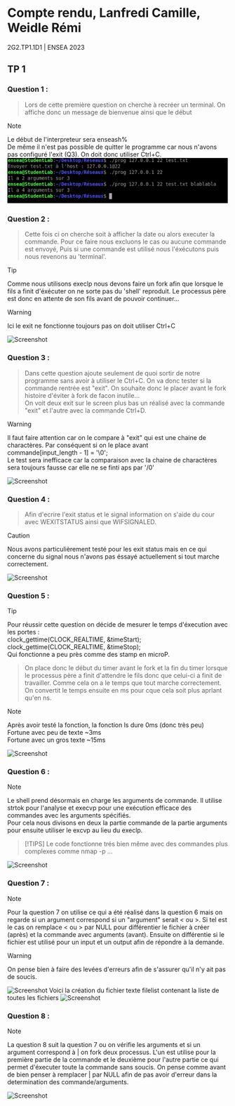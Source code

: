 # Compte rendu, Lanfredi Camille, Weidle Rémi
2G2.TP1.1D1 | ENSEA 2023

## TP 1
### Question 1 : 

> Lors de cette première question on cherche à recréer un terminal. On affiche donc un message de bienvenue ainsi que le début  

>[!NOTE]
>Le début de l'interpreteur sera enseash%   
>De même il n'est pas possible de quitter le programme car nous n'avons pas configuré l'exit (Q3). On doit donc utiliser Ctrl+C.
![Screenshot](../capture/Q1.png)

### Question 2 : 

> Cette fois ci on cherche soit à afficher la date ou alors executer la commande. Pour ce faire nous excluons le cas ou aucune commande est envoyé,     Puis si une commande est utilisé nous l'éxécutons puis nous revenons au 'terminal'. 

>[!TIP]
>Comme nous utilisons execlp nous devons faire un fork afin que lorsque le fils a finit d'éxécuter on ne sorte pas du 'shell' reproduit. Le processus père est donc en attente de son fils avant de pouvoir continuer...  

>[!WARNING]
>Ici le exit ne fonctionne toujours pas on doit utiliser Ctrl+C  

![Screenshot](../capture/Q2.png)

### Question 3 : 

> Dans cette question ajoute seulement de quoi sortir de notre programme sans avoir à utiliser le Ctrl+C. On va donc tester si la commande rentrée est "exit". On souhaite donc le placer avant le fork histoire d'éviter à fork de facon inutile...  
>On voit deux exit sur le screen plus bas un réalisé avec la commande "exit" et l'autre avec la commande Ctrl+D.  

>[!WARNING]
>Il faut faire attention car on le compare à "exit" qui est une chaine de charactères. Par conséquent si on le place avant   
>commande[input_length - 1] = '\0';   
>Le test sera inefficace car la comparaison avec la chaine de charactères sera toujours fausse car elle ne se finti aps par '/0'  

![Screenshot](../capture/Q3.png)

### Question 4 : 

> Afin d'ecrire l'exit status et le signal information on s'aide du cour avec WEXITSTATUS ainsi que WIFSIGNALED. 

>[!CAUTION]
>Nous avons particulièrement testé pour les exit status mais en ce qui concerne du signal nous n'avons pas éssayé actuellement si tout marche correctement.  

![Screenshot](../capture/Q4.png)

### Question 5 : 

>[!TIP]
> Pour réussir cette question on décide de mesurer le temps d'éxecution avec les portes :    
> clock_gettime(CLOCK_REALTIME, &timeStart);  
> clock_gettime(CLOCK_REALTIME, &timeStop);  
> Qui fonctionne a peu près comme des stamp en microP.   

> On place donc le début du timer avant le fork et la fin du timer lorsque le processus père a finit d'attendre le fils donc que celui-ci a finit de travailler. Comme cela on a le temps que tout marche correctement. On convertit le temps ensuite en ms pour cque cela soit plus aprlant qu'en ns. 

>[!NOTE]
>Après avoir testé la fonction, la fonction ls dure 0ms (donc très peu)  
>Fortune avec peu de texte ~3ms  
>Fortune avec un gros texte ~15ms  

![Screenshot](../capture/Q5.png)

### Question 6 : 
>[!NOTE]
>Le shell prend désormais en charge les arguments de commande. Il utilise strtok pour l'analyse et execvp pour une exécution efficace des commandes avec les arguments spécifiés.  
>Pour cela nous divisons en deux la partie commande de la partie arguments pour ensuite utiliser le excvp au lieu du execlp.

>[!TIPS]
>Le code fonctionne trés bien même avec des commandes plus complexes comme nmap -p ...

![Screenshot](../capture/Q6.png)

### Question 7 :
>[!NOTE]
>Pour la question 7 on utilise ce qui a été réalisé dans la question 6 mais on regarde si un argument correspond si un "argument" serait < ou >. Si tel est le cas on remplace < ou > par NULL pour différentier le fichier à créer (après) et la commande avec arguments (avant). Ensuite on différentie si le fichier est utilisé pour un input et un output afin de répondre à la demande. 

>[!WARNING]
>On pense bien à faire des levées d'erreurs afin de s'assurer qu'il n'y ait pas de soucis. 

![Screenshot](../capture/Q7.png)
Voici la création du fichier texte filelist contenant la liste de toutes les fichiers 
![Screenshot](../capture/Q7_file.png)
### Question 8 : 
>[!NOTE]
>La question 8 suit la question 7 ou on vérifie les arguments et si un argument correspond à | on fork deux processus. L'un est utilise pour la première partie de la commande et le deuxième pour l'autre partie ce qui permet d'éxecuter toute la commande sans soucis. 
>On pense comme avant de bien penser à remplacer | par NULL afin de pas avoir d'erreur dans la determination des commande/arguments.  

![Screenshot](../capture/Q8.png)
